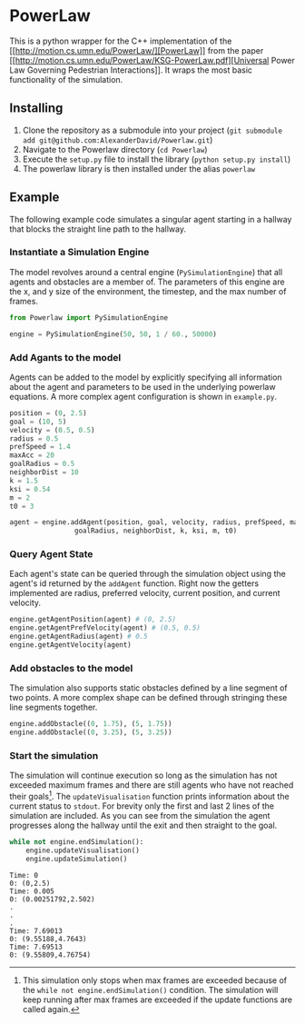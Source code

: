 # PowerLaw

This is a python wrapper for the C++ implementation of the [[http://motion.cs.umn.edu/PowerLaw/][PowerLaw]] from the paper [[http://motion.cs.umn.edu/PowerLaw/KSG-PowerLaw.pdf][Universal Power Law Governing Pedestrian Interactions]]. It wraps the most basic functionality of the simulation.

## Installing
1. Clone the repository as a submodule into your project (`git submodule add git@github.com:AlexanderDavid/Powerlaw.git`)
2. Navigate to the Powerlaw directory (`cd Powerlaw`)
3. Execute the `setup.py` file to install the library (`python setup.py install`)
4. The powerlaw library is then installed under the alias `powerlaw`

## Example
The following example code simulates a singular agent starting in a hallway that blocks the straight line path to the hallway.

### Instantiate a Simulation Engine
The model revolves around a central engine (`PySimulationEngine`) that all agents and obstacles are a member of. The parameters of this engine are the x, and y size of the environment, the timestep, and the max number of frames. 

```python
from Powerlaw import PySimulationEngine

engine = PySimulationEngine(50, 50, 1 / 60., 50000)
```

### Add Agants to the model
Agents can be added to the model by explicitly specifying all information about the agent and parameters to be used in the underlying powerlaw equations. A more complex agent configuration is shown in `example.py`. 

```python
position = (0, 2.5)
goal = (10, 5)
velocity = (0.5, 0.5)
radius = 0.5
prefSpeed = 1.4
maxAcc = 20
goalRadius = 0.5
neighborDist = 10
k = 1.5
ksi = 0.54
m = 2
t0 = 3

agent = engine.addAgent(position, goal, velocity, radius, prefSpeed, maxAcc,
                goalRadius, neighborDist, k, ksi, m, t0)
```

### Query Agent State
Each agent's state can be queried through the simulation object using the agent's id returned by the `addAgent` function. Right now the getters implemented are radius, preferred velocity, current position, and current velocity.

```python
engine.getAgentPosition(agent) # (0, 2.5)
engine.getAgentPrefVelocity(agent) # (0.5, 0.5)
engine.getAgentRadius(agent) # 0.5
engine.getAgentVelocity(agent)
```

### Add obstacles to the model
The simulation also supports static obstacles defined by a line segment of two points. A more complex shape can be defined through stringing these line segments together.

```python
engine.addObstacle((0, 1.75), (5, 1.75))
engine.addObstacle((0, 3.25), (5, 3.25))
```

### Start the simulation
The simulation will continue execution so long as the simulation has not exceeded maximum frames and there are still agents who have not reached their goals[^1]. The `updateVisualisation` function prints information about the current status to `stdout`. For brevity only the first and last 2 lines of the simulation are included. As you can see from the simulation the agent progresses along the hallway until the exit and then straight to the goal.

```python
while not engine.endSimulation():
    engine.updateVisualisation()
    engine.updateSimulation()
```
```
Time: 0
0: (0,2.5)
Time: 0.005
0: (0.00251792,2.502)
.
.
.
Time: 7.69013
0: (9.55188,4.7643)
Time: 7.69513
0: (9.55809,4.76754)
```

[^1]: This simulation only stops when max frames are exceeded because of the `while not engine.endSimulation()` condition. The simulation will keep running after max frames are exceeded if the update functions are called again. 